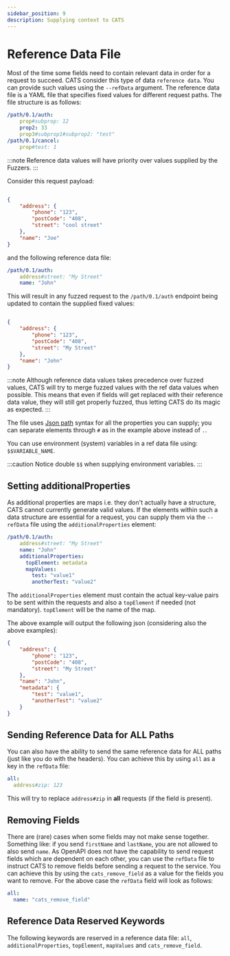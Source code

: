 ```yaml
---
sidebar_position: 9
description: Supplying context to CATS
---
```


# Reference Data File
Most of the time some fields need to contain relevant data in order for a request to succeed. CATS consider this type of data `reference data`. 
You can provide such values using the `--refData` argument. 
The reference data file is a YAML file that specifies fixed values for different request paths. The file structure is as follows:

```yaml
/path/0.1/auth:
    prop#subprop: 12
    prop2: 33
    prop3#subprop1#subprop2: "test"
/path/0.1/cancel:
    prop#test: 1
```

:::note
Reference data values will have priority over values supplied by the Fuzzers.
:::

Consider this request payload:

```json

{
    "address": {
        "phone": "123",
        "postCode": "408",
        "street": "cool street"    
    },
    "name": "Joe"
}

```

and the following reference data file:


```yaml
/path/0.1/auth:
    address#street: "My Street"
    name: "John"
```

This will result in any fuzzed request to the `/path/0.1/auth` endpoint being updated to contain the supplied fixed values:

```json

{
    "address": {
        "phone": "123",
        "postCode": "408",
        "street": "My Street"    
    },
    "name": "John"
}
```

:::note
Although reference data values takes precedence over fuzzed values, CATS will try to merge fuzzed values with the ref data values when possible. 
This means that even if fields will get replaced with their reference data value, they will still get properly fuzzed, thus letting CATS do its magic as expected.
:::

The file uses [Json path](https://github.com/json-path/JsonPath) syntax for all the properties you can supply; you can separate elements through `#` as in the example above instead of `.`.

You can use environment (system) variables in a ref data file using: `$$VARIABLE_NAME`.

:::caution
Notice double `$$` when supplying environment variables.
:::

## Setting additionalProperties
As additional properties are maps i.e. they don't actually have a structure, CATS cannot currently generate valid values. If the elements within such a data structure are essential for a request,
you can supply them via the `--refData` file using the `additionalProperties` element:

```yaml
/path/0.1/auth:
    address#street: "My Street"
    name: "John"
    additionalProperties:
      topElement: metadata
      mapValues:
        test: "value1"
        anotherTest: "value2"
```

The `additionalProperties` element must contain the actual key-value pairs to be sent within the requests and also a `topElement` if needed (not mandatory). `topElement` will be the name of the map.

The above example will output the following json (considering also the above examples):

```json
{
    "address": {
        "phone": "123",
        "postCode": "408",
        "street": "My Street"    
    },
    "name": "John",
    "metadata": {
        "test": "value1",
        "anotherTest": "value2"
    }   
}
```

## Sending Reference Data for ALL Paths
You can also have the ability to send the same reference data for ALL paths (just like you do with the headers). You can achieve this by using `all` as a key in the `refData` file:

```yaml
all:
  address#zip: 123
```
This will try to replace `address#zip` in **all** requests (if the field is present).

## Removing Fields
There are (rare) cases when some fields may not make sense together. Something like: if you send `firstName` and `lastName`, you are not allowed to also send `name`.
As OpenAPI does not have the capability to send request fields which are dependent on each other, you can use the `refData` file to instruct CATS to remove fields before sending a request to the service.
You can achieve this by using the `cats_remove_field` as a value for the fields you want to remove. For the above case the `refData` field will look as follows:

```yaml
all:
  name: "cats_remove_field"
```

## Reference Data Reserved Keywords
The following keywords are reserved in a reference data file: `all`, `additionalProperties`, `topElement`, `mapValues` and `cats_remove_field`.
